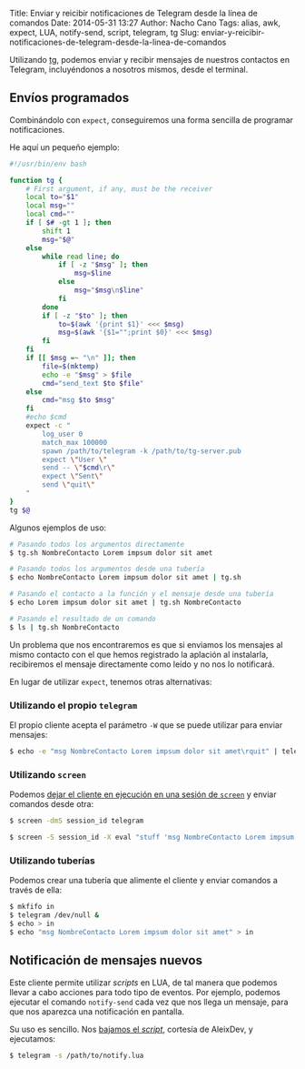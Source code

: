 Title: Enviar y reicibir notificaciones de Telegram desde la línea de comandos
Date: 2014-05-31 13:27
Author: Nacho Cano
Tags: alias, awk, expect, LUA, notify-send, script, telegram, tg
Slug: enviar-y-reicibir-notificaciones-de-telegram-desde-la-linea-de-comandos

Utilizando [tg][], podemos enviar y recibir mensajes de nuestros
contactos en Telegram, incluyéndonos a nosotros mismos, desde el
terminal.


Envíos programados
------------------

Combinándolo con `expect`, conseguiremos una forma sencilla de programar
notificaciones.

He aquí un pequeño ejemplo:

```bash
#!/usr/bin/env bash

function tg {
    # First argument, if any, must be the receiver
    local to="$1"
    local msg=""
    local cmd=""
    if [ $# -gt 1 ]; then
        shift 1
        msg="$@"
    else
        while read line; do
            if [ -z "$msg" ]; then
                msg=$line
            else
                msg="$msg\n$line"
            fi
        done
        if [ -z "$to" ]; then
            to=$(awk '{print $1}' <<< $msg)
            msg=$(awk '{$1="";print $0}' <<< $msg)
        fi
    fi
    if [[ $msg =~ "\n" ]]; then
        file=$(mktemp)
        echo -e "$msg" > $file
        cmd="send_text $to $file"
    else
        cmd="msg $to $msg"
    fi
    #echo $cmd
    expect -c "
        log_user 0
        match_max 100000
        spawn /path/to/telegram -k /path/to/tg-server.pub
        expect \"User \"
        send -- \"$cmd\r\"
        expect \"Sent\"
        send \"quit\"
    "
}
tg $@
```

Algunos ejemplos de uso:

```bash
# Pasando todos los argumentos directamente
$ tg.sh NombreContacto Lorem impsum dolor sit amet

# Pasando todos los argumentos desde una tubería
$ echo NombreContacto Lorem impsum dolor sit amet | tg.sh

# Pasando el contacto a la función y el mensaje desde una tubería
$ echo Lorem impsum dolor sit amet | tg.sh NombreContacto

# Pasando el resultado de un comando
$ ls | tg.sh NombreContacto
```

Un problema que nos encontraremos es que si enviamos los mensajes al
mismo contacto con el que hemos registrado la aplación al instalarla,
recibiremos el mensaje directamente como leído y no nos lo notificará.

En lugar de utilizar `expect`, tenemos otras alternativas:

### Utilizando el propio `telegram`

El propio cliente acepta el parámetro `-W` que se puede utilizar para
enviar mensajes:

```bash
$ echo -e "msg NombreContacto Lorem impsum dolor sit amet\rquit" | telegram -W
```

### Utilizando `screen`

Podemos [dejar el cliente en ejecución en una sesión de `screen`][dejar el cliente en ejecución en una sesión de screen] y
enviar comandos desde otra:

```bash
$ screen -dmS session_id telegram
```

```bash
$ screen -S session_id -X eval "stuff 'msg NombreContacto Lorem impsum dolor sit amet'\r"
```

### Utilizando tuberías

Podemos crear una tubería que alimente el cliente y enviar comandos a
través de ella:

```bash
$ mkfifo in
$ telegram /dev/null &
$ echo > in
$ echo "msg NombreContacto Lorem impsum dolor sit amet" > in
```

Notificación de mensajes nuevos
-------------------------------

Este cliente permite utilizar _scripts_ en LUA, de tal manera que
podemos llevar a cabo acciones para todo tipo de eventos. Por ejemplo,
podemos ejecutar el comando `notify-send` cada vez que nos llega un
mensaje, para que nos aparezca una notificación en pantalla.

Su uso es sencillo. Nos [bajamos el _script_][bajamos el script],
cortesía de AleixDev, y ejecutamos:

```bash
$ telegram -s /path/to/notify.lua
```

  [tg]: http://github.com/vysheng/tg
    "tg"
  [dejar el cliente en ejecución en una sesión de screen]: https://github.com/vysheng/tg/issues/104#issuecomment-36032821
    "dejar el cliente en ejecución en una sesión de `screen`"
  [bajamos el script]: https://github.com/AleixDev/tg-notify-bash
    "tg-notify-bash"
